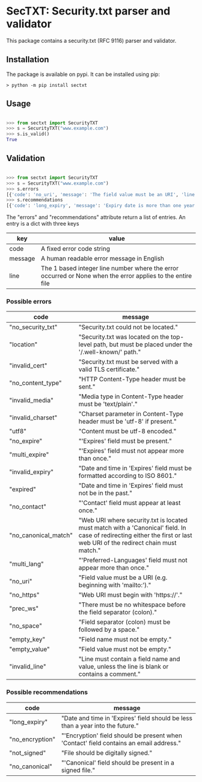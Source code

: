 # SecTXT: Security.txt parser and validator

This package contains a security.txt (RFC 9116) parser and validator.

## Installation

The package is available on pypi. It can be installed using pip:

```console
> python -m pip install sectxt
```

## Usage

```python

>>> from sectxt import SecurityTXT
>>> s = SecurityTXT("www.example.com")
>>> s.is_valid()
True

```

## Validation

```python

>>> from sectxt import SecurityTXT
>>> s = SecurityTXT("www.example.com")
>>> s.errors
[{'code': 'no_uri', 'message': 'The field value must be an URI', 'line': 2}, {'code': 'no_expire', 'message': 'The Expires field is missing', 'line': None}]
>>> s.recommendations
[{'code': 'long_expiry', 'message': 'Expiry date is more than one year in the future', 'line': 3}]
```

The "errors" and "recommendations" attribute return a list of entries. An entry is
a dict with three keys

| key     | value                                                                                                      |
|---------|------------------------------------------------------------------------------------------------------------|
| code    | A fixed error code string                                                                                  |
| message | A human readable error message in English                                                                  |
| line    | The 1 based integer line number where the error occurred or None when the error applies to the entire file |

### Possible errors

| code                 | message                                                                                              |
|----------------------|------------------------------------------------------------------------------------------------------|
| "no_security_txt"    | "Security.txt could not be located."                                                                 |
| "location"           | "Security.txt was located on the top-level path, but must be placed under the '/.well-known/' path." |
| "invalid_cert"       | "Security.txt must be served with a valid TLS certificate."                                          |
| "no_content_type"    | "HTTP Content-Type header must be sent."                                                             |
| "invalid_media"      | "Media type in Content-Type header must be 'text/plain'."                                            |
| "invalid_charset"    | "Charset parameter in Content-Type header must be 'utf-8' if present."                               |
| "utf8"               | "Content must be utf-8 encoded."                                                                     |
| "no_expire"          | "'Expires' field must be present."                                                                   |
| "multi_expire"       | "'Expires' field must not appear more than once."                                                    |
| "invalid_expiry"     | "Date and time in 'Expires' field must be formatted according to ISO 8601."                          | 
| "expired"            | "Date and time in 'Expires' field must not be in the past."                                          |
| "no_contact"         | "'Contact' field must appear at least once."                                                         |
| "no_canonical_match" | "Web URI where security.txt is located must match with a 'Canonical' field. In case of redirecting either the first or last web URI of the redirect chain must match."    |
| "multi_lang"         | "'Preferred-Languages' field must not appear more than once."                                        |
| "no_uri"             | "Field value must be a URI (e.g. beginning with 'mailto:')."                                         |
| "no_https"           | "Web URI must begin with 'https://'."                                                                |
| "prec_ws"            | "There must be no whitespace before the field separator (colon)."                                    |
| "no_space"           | "Field separator (colon) must be followed by a space."                                               | 
| "empty_key"          | "Field name must not be empty."                                                                      |
| "empty_value"        | "Field value must not be empty."                                                                     |
| "invalid_line"       | "Line must contain a field name and value, unless the line is blank or contains a comment."          |

### Possible recommendations

| code             | message                                                                                                  |
|------------------|----------------------------------------------------------------------------------------------------------|
| "long_expiry"    | "Date and time in 'Expires' field should be less than a year into the future."                           |
| "no_encryption"  | "'Encryption' field should be present when 'Contact' field contains an email address."                   |
| "not_signed"     | "File should be digitally signed."                                                                       |
| "no_canonical"   | "'Canonical' field should be present in a signed file."                                                  |
